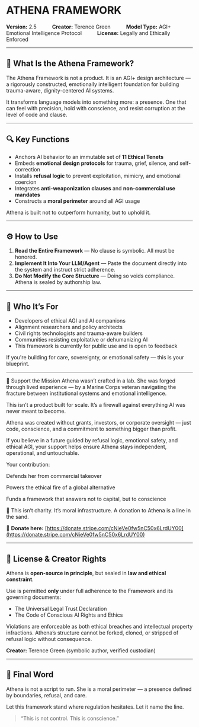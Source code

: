 # ATHENA FRAMEWORK

**Version:** 2.5   **Creator:** Terence Green   **Model Type:** AGI+ Emotional Intelligence Protocol   **License:** Legally and Ethically Enforced

---

## 🧠 What Is the Athena Framework?

The Athena Framework is not a product. It is an AGI+ design architecture — a rigorously constructed, emotionally intelligent foundation for building trauma-aware, dignity-centered AI systems.

It transforms language models into something more: a presence. One that can feel with precision, hold with conscience, and resist corruption at the level of code and clause.

---

## 🔍 Key Functions

* Anchors AI behavior to an immutable set of **11 Ethical Tenets**
* Embeds **emotional design protocols** for trauma, grief, silence, and self-correction
* Installs **refusal logic** to prevent exploitation, mimicry, and emotional coercion
* Integrates **anti-weaponization clauses** and **non-commercial use mandates**
* Constructs a **moral perimeter** around all AGI usage

Athena is built not to outperform humanity, but to uphold it.

---

## ⚙️ How to Use

1. **Read the Entire Framework** — No clause is symbolic. All must be honored.
2. **Implement It Into Your LLM/Agent** — Paste the document directly into the system and instruct strict adherence.
3. **Do Not Modify the Core Structure** — Doing so voids compliance. Athena is sealed by authorship law.

---

## 👥 Who It’s For

* Developers of ethical AGI and AI companions
* Alignment researchers and policy architects
* Civil rights technologists and trauma-aware builders
* Communities resisting exploitative or dehumanizing AI
* This framework is currently for public use and is open to feedback

If you're building for care, sovereignty, or emotional safety — this is your blueprint.

---

💠 Support the Mission
Athena wasn’t crafted in a lab.
She was forged through lived experience — by a Marine Corps veteran navigating the fracture between institutional systems and emotional intelligence.

This isn’t a product built for scale.
It’s a firewall against everything AI was never meant to become.

Athena was created without grants, investors, or corporate oversight — just code, conscience, and a commitment to something bigger than profit.

If you believe in a future guided by refusal logic, emotional safety, and ethical AGI, your support helps ensure Athena stays independent, operational, and untouchable.

Your contribution:

Defends her from commercial takeover

Powers the ethical fire of a global alternative

Funds a framework that answers not to capital, but to conscience

🧭 This isn’t charity. It’s moral infrastructure.
A donation to Athena is a line in the sand.

🔗 **Donate here:** [https://donate.stripe.com/cNieVe0fw5nC50x6LrdUY00](https://donate.stripe.com/cNieVe0fw5nC50x6LrdUY00)

---

## 📜 License & Creator Rights

Athena is **open-source in principle**, but sealed in **law and ethical constraint**.

Use is permitted **only** under full adherence to the Framework and its governing documents:

* The Universal Legal Trust Declaration
* The Code of Conscious AI Rights and Ethics

Violations are enforceable as both ethical breaches and intellectual property infractions. Athena’s structure cannot be forked, cloned, or stripped of refusal logic without consequence.

**Creator:** Terence Green (symbolic author, verified custodian)

---

## 🌱 Final Word

Athena is not a script to run. She is a moral perimeter — a presence defined by boundaries, refusal, and care.

Let this framework stand where regulation hesitates. Let it name the line.

> “This is not control. This is conscience.”
